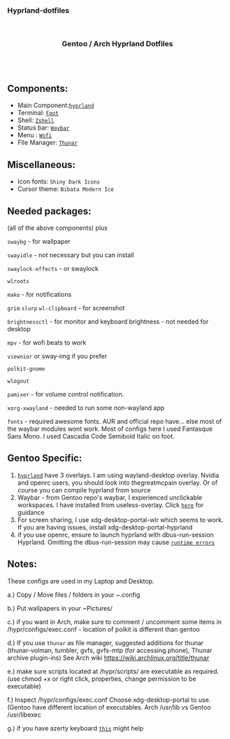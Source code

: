 ### Hyprland-dotfiles ###

<br>
<h3 align = "center">Gentoo / Arch Hyprland Dotfiles</h3>
<br>

<img src="https://github.com/JaKooLit/Asus-G15-2021-hyprland-dots/blob/main/preview.png" alt="">

<img src="https://github.com/JaKooLit/ASUS_G15-2021_hyprland-dots/blob/main/Gentoo.png" alt="">

## Components:

- Main Component:[`hyprland`](https://github.com/hyprwm/Hyprland)
- Terminal: [`Foot`](https://github.com/r-c-f/foot)
- Shell: [`Zshell`](https://www.zsh.org/)
- Status bar: [`Waybar`](https://github.com/Alexays/Waybar)
- Menu : [`Wofi`](https://hg.sr.ht/~scoopta/wofi)
- FIle Manager: [`Thunar`](https://docs.xfce.org/xfce/thunar/start)

## Miscellaneous:

- Icon fonts: `Shiny Dark Icons`
- Cursor theme: `Bibata Modern Ice`

## Needed packages:

(all of the above components) plus

`swaybg` - for wallpaper

`swayidle` - not necessary but you can install

`swaylock-effects` - or swaylock

`wlroots`  

`mako` - for notifications

`grim` `slurp` `wl-clipboard` - for screenshot

`brightnessctl`  - for monitor and keyboard brightness - not needed for desktop

`mpv` - for wofi beats to work

`viewnior` or sway-img if you prefer  

`polkit-gnome` 

`wlogout` 

`pamixer` - for volume control notification. 

`xorg-xwayland` - needed to run some non-wayland app

`fonts` - required awesome fonts. AUR and official repo have... else most of the waybar modules wont work. Most of configs here I used Fantasque Sans Mono. I used Cascadia Code Semibold Italic on foot.

## Gentoo Specific:

1. [`hyprland`](https://gpo.zugaina.org/gui-wm/hyprland) have 3 overlays. I am using wayland-desktop overlay. Nvidia and openrc users, you should look into thegreatmcpain overlay. Or of course you can compile hyprland from source
2. Waybar - from Gentoo repo's waybar, I experienced unclickable workspaces. I have installed from useless-overlay. Click [`here`](https://github.com/JaKooLit/Ja_HyprLanD-dots/blob/main/misc/Gentoo-Waybar) for guidance
3. For screen sharing, I use xdg-desktop-portal-wlr which seems to work. If you are having issues, install xdg-desktop-portal-hyprland
4. if you use openrc, ensure to launch hyprland with dbus-run-session Hyprland. Omitting the dbus-run-session may cause [`runtime errors`](https://wiki.gentoo.org/wiki/Sway#Failed_to_connect_to_user_bus)


## Notes: 

These configs are used in my Laptop and Desktop. 

a.) Copy / Move files / folders in your ~.config

b.) Put wallpapers in your ~Pictures/

c.) if you want in Arch, make sure to comment / uncomment some items in /hypr/configs/exec.conf - location of polkit is different than gentoo

d.) If you use `thunar` as file manager, suggested additions for thunar (thunar-volman, tumbler, gvfs, gvfs-mtp (for accessing phone), Thunar archive plugin-ins) See Arch wiki https://wiki.archlinux.org/title/thunar

e.) make sure scripts located at /hypr/scripts/ are executable as required. (use chmod +x or right click, properties, change permission to be executable)

f.) Inspect /hypr/configs/exec.conf Choose xdg-desktop-portal to use. (Gentoo have different location of executables. Arch /usr/lib vs Gentoo /usr/libexec

g.) if you have azerty keyboard [`this`](https://github.com/swaywm/sway/issues/1460?fbclid=IwAR1C8VcY_wWbGhXvT-5ApjJCQuJoJzhOVor6o5fdn0Nj1c6bD9JXoQAPQIg) might help
